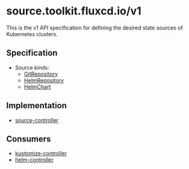# source.toolkit.fluxcd.io/v1

This is the v1 API specification for defining the desired state sources of Kubernetes clusters.

## Specification

* Source kinds:
  + [GitRepository](gitrepositories.md)
  + [HelmRepository](helmrepositories.md)
  + [HelmChart](helmcharts.md)

## Implementation

* [source-controller](https://github.com/fluxcd/source-controller/)

## Consumers

* [kustomize-controller](https://github.com/fluxcd/kustomize-controller/)
* [helm-controller](https://github.com/fluxcd/helm-controller/)
